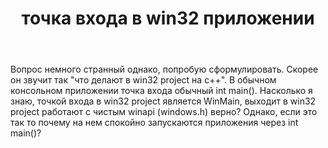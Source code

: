 ﻿---
title: "точка входа в win32 приложении"
se.owner.user_id: 306028
se.owner.display_name: "memento"
se.owner.link: "https://ru.stackoverflow.com/users/306028/memento"
se.link: "https://ru.stackoverflow.com/questions/867472/%d1%82%d0%be%d1%87%d0%ba%d0%b0-%d0%b2%d1%85%d0%be%d0%b4%d0%b0-%d0%b2-win32-%d0%bf%d1%80%d0%b8%d0%bb%d0%be%d0%b6%d0%b5%d0%bd%d0%b8%d0%b8"
se.question_id: 867472
se.post_type: question
se.score: 1
---
<p>Вопрос немного странный однако, попробую сформулировать.
Скорее он звучит так "что делают в win32 project на с++".
В обычном консольном приложении точка входа обычный int main().
Насколько я знаю, точкой входа в win32 project является WinMain, выходит в win32 project работают с чистым winapi (windows.h) верно? Однако, если это так то почему на нем спокойно запускаются приложения через int main()?</p>
